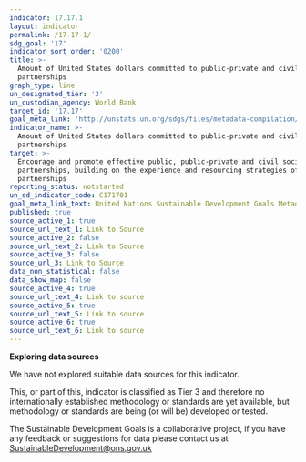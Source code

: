 ```yaml
---
indicator: 17.17.1
layout: indicator
permalink: /17-17-1/
sdg_goal: '17'
indicator_sort_order: '0200'
title: >-
  Amount of United States dollars committed to public-private and civil society
  partnerships
graph_type: line
un_designated_tier: '3'
un_custodian_agency: World Bank
target_id: '17.17'
goal_meta_link: 'http://unstats.un.org/sdgs/files/metadata-compilation/Metadata-Goal-17.pdf'
indicator_name: >-
  Amount of United States dollars committed to public-private and civil society
  partnerships
target: >-
  Encourage and promote effective public, public-private and civil society
  partnerships, building on the experience and resourcing strategies of
  partnerships
reporting_status: notstarted
un_sd_indicator_code: C171701
goal_meta_link_text: United Nations Sustainable Development Goals Metadata (pdf 468kB)
published: true
source_active_1: true
source_url_text_1: Link to Source
source_active_2: false
source_url_text_2: Link to Source
source_active_3: false
source_url_3: Link to Source
data_non_statistical: false
data_show_map: false
source_active_4: true
source_url_text_4: Link to source
source_active_5: true
source_url_text_5: Link to source
source_active_6: true
source_url_text_6: Link to source
---
```

**Exploring data sources**

We have not explored suitable data sources for this indicator.

This, or part of this, indicator is classified as Tier 3 and therefore no internationally established methodology or standards are yet available, but methodology or standards are being (or will be) developed or tested.

The Sustainable Development Goals is a collaborative project, if you have any feedback or suggestions for data please contact us at <SustainableDevelopment@ons.gov.uk>
